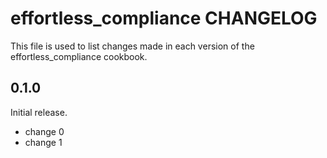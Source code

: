 # effortless_compliance CHANGELOG

This file is used to list changes made in each version of the effortless_compliance cookbook.

## 0.1.0

Initial release.

- change 0
- change 1
